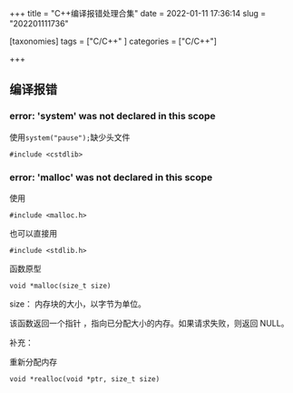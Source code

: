+++
title = "C++编译报错处理合集"
date = 2022-01-11 17:36:14
slug = "202201111736"

[taxonomies]
tags = ["C/C++" ]
categories = ["C/C++"]

+++

<!-- more -->

## 编译报错

### error: 'system' was not declared in this scope

使用`system("pause");`缺少头文件

```
#include <cstdlib> 
```

### error: 'malloc' was not declared in this scope

使用

```
#include <malloc.h>
```

也可以直接用

```
#include <stdlib.h>
```

函数原型

```
void *malloc(size_t size) 
```

size： 内存块的大小，以字节为单位。

该函数返回一个指针 ，指向已分配大小的内存。如果请求失败，则返回 NULL。

补充：

重新分配内存

```
void *realloc(void *ptr, size_t size)
```

